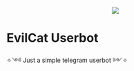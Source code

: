<p align = "center">
  <img src = "https://telegra.ph/file/62cc5e5d25d54acc4215f.jpg">
              </p>
              
# EvilCat Userbot 
<p align= "centre">
  ✧༺ Just a simple telegram userbot ༻✧
  </p>
  
              
